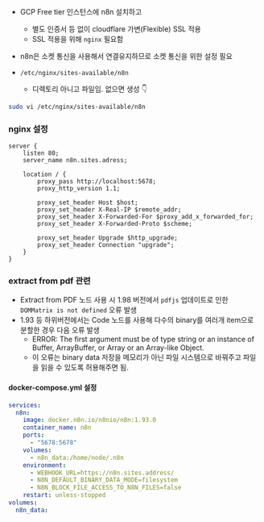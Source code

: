- GCP Free tier 인스턴스에 n8n 설치하고
	- 별도 인증서 등 없이 cloudflare 가변(Flexible) SSL 적용
	- SSL 적용을 위해 `nginx` 필요함
- n8n은 소켓 통신을 사용해서 연결유지하므로 소켓 통신을 위한 설정 필요

- `/etc/nginx/sites-available/n8n`
	- 디렉토리 아니고 파일임. 없으면 생성 👇

```bash
sudo vi /etc/nginx/sites-available/n8n
```

### nginx 설정

```nginx
server {
    listen 80;
    server_name n8n.sites.adress;

    location / {
        proxy_pass http://localhost:5678;
        proxy_http_version 1.1;

        proxy_set_header Host $host;
        proxy_set_header X-Real-IP $remote_addr;
        proxy_set_header X-Forwarded-For $proxy_add_x_forwarded_for;
        proxy_set_header X-Forwarded-Proto $scheme;

        proxy_set_header Upgrade $http_upgrade;
        proxy_set_header Connection "upgrade";
    }
}
```

### extract from pdf 관련

- Extract from PDF 노드 사용 시 1.98 버전에서 `pdfjs` 업데이트로 인한 `DOMMatrix is not defined` 오류 발생
- 1.93 등 하위버전에서는 Code 노드를 사용해 다수의 binary를 여러개 item으로 분할한 경우 다음 오류 발생
	- ERROR: The first argument must be of type string or an instance of Buffer, ArrayBuffer, or Array or an Array-like Object.
	- 이 오류는 binary data 저장을 메모리가 아닌 파일 시스템으로 바꿔주고 파일을 읽을 수 있도록 허용해주면 됨.

#### docker-compose.yml 설정

```yaml
services:
  n8n:
    image: docker.n8n.io/n8nio/n8n:1.93.0
    container_name: n8n
    ports:
      - "5678:5678"
    volumes:
      - n8n_data:/home/node/.n8n
    environment:
      - WEBHOOK_URL=https://n8n.sites.address/
      - N8N_DEFAULT_BINARY_DATA_MODE=filesystem
      - N8N_BLOCK_FILE_ACCESS_TO_N8N_FILES=false
    restart: unless-stopped
volumes:
  n8n_data:
```